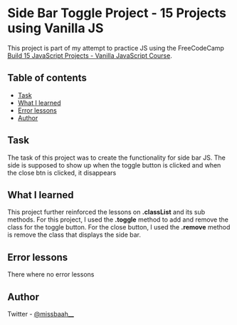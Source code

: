 # Side Bar Toggle Project - 15 Projects using Vanilla JS

This project is part of my attempt to practice JS using the FreeCodeCamp [Build 15 JavaScript Projects - Vanilla JavaScript Course](https://www.youtube.com/watch?v=3PHXvlpOkf4&t=4303s).

## Table of contents

- [Task](#overview)
- [What I learned](#what-i-learned)
- [Error lessons](#error-lessons)
- [Author](#author)

## Task

The task of this project was to create the functionality for side bar JS. The side is supposed to show up when the toggle button is clicked and when the close btn is clicked, it disappears

## What I learned

This project further reinforced the lessons on **.classList** and its sub methods. For this project, I used the **.toggle** method to add and remove the class for the toggle button. For the close button, I used the **.remove** method is remove the class that displays the side bar.

## Error lessons

There where no error lessons

## Author

Twitter - [@missbaah\_\_](https://www.twitter.com/missbaah__)
